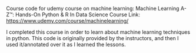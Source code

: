 Course code for udemy course on machine learning: Machine Learning A-Z™: Hands-On Python & R In Data Science
Course Link: https://www.udemy.com/course/machinelearning/

I completed this course in order to learn about machine learning techniques in python. 
This code is originally provided by the instructors, and then I used it/annotated over it as I learned the lessons. 
